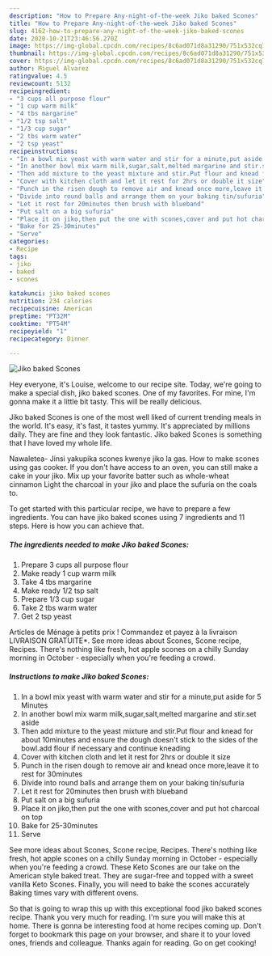 ```yaml
---
description: "How to Prepare Any-night-of-the-week Jiko baked Scones"
title: "How to Prepare Any-night-of-the-week Jiko baked Scones"
slug: 4162-how-to-prepare-any-night-of-the-week-jiko-baked-scones
date: 2020-10-21T23:46:56.270Z
image: https://img-global.cpcdn.com/recipes/8c6ad071d8a31290/751x532cq70/jiko-baked-scones-recipe-main-photo.jpg
thumbnail: https://img-global.cpcdn.com/recipes/8c6ad071d8a31290/751x532cq70/jiko-baked-scones-recipe-main-photo.jpg
cover: https://img-global.cpcdn.com/recipes/8c6ad071d8a31290/751x532cq70/jiko-baked-scones-recipe-main-photo.jpg
author: Miguel Alvarez
ratingvalue: 4.5
reviewcount: 5132
recipeingredient:
- "3 cups all purpose flour"
- "1 cup warm milk"
- "4 tbs margarine"
- "1/2 tsp salt"
- "1/3 cup sugar"
- "2 tbs warm water"
- "2 tsp yeast"
recipeinstructions:
- "In a bowl mix yeast with warm water and stir for a minute,put aside for 5 Minutes"
- "In another bowl mix warm milk,sugar,salt,melted margarine and stir.set aside"
- "Then add mixture to the yeast mixture and stir.Put flour and knead for about 10minutes and ensure the dough doesn&#39;t stick to the sides of the bowl.add flour if necessary and continue kneading"
- "Cover with kitchen cloth and let it rest for 2hrs or double it size"
- "Punch in the risen dough to remove air and knead once more,leave it to rest for 30minutes"
- "Divide into round balls and arrange them on your baking tin/sufuria"
- "Let it rest for 20minutes then brush with blueband"
- "Put salt on a big sufuria"
- "Place it on jiko,then put the one with scones,cover and put hot charcoal on top"
- "Bake for 25-30minutes"
- "Serve"
categories:
- Recipe
tags:
- jiko
- baked
- scones

katakunci: jiko baked scones 
nutrition: 234 calories
recipecuisine: American
preptime: "PT32M"
cooktime: "PT54M"
recipeyield: "1"
recipecategory: Dinner

---
```



![Jiko baked Scones](https://img-global.cpcdn.com/recipes/8c6ad071d8a31290/751x532cq70/jiko-baked-scones-recipe-main-photo.jpg)

Hey everyone, it's Louise, welcome to our recipe site. Today, we're going to make a special dish, jiko baked scones. One of my favorites. For mine, I'm gonna make it a little bit tasty. This will be really delicious.

Jiko baked Scones is one of the most well liked of current trending meals in the world. It's easy, it's fast, it tastes yummy. It's appreciated by millions daily. They are fine and they look fantastic. Jiko baked Scones is something that I have loved my whole life.

Nawaletea- Jinsi yakupika scones kwenye jiko la gas. How to make scones using gas cooker. If you don&#39;t have access to an oven, you can still make a cake in your jiko. Mix up your favorite batter such as whole-wheat cinnamon Light the charcoal in your jiko and place the sufuria on the coals to.


To get started with this particular recipe, we have to prepare a few ingredients. You can have jiko baked scones using 7 ingredients and 11 steps. Here is how you can achieve that.

<!--inarticleads1-->

##### The ingredients needed to make Jiko baked Scones:

1. Prepare 3 cups all purpose flour
1. Make ready 1 cup warm milk
1. Take 4 tbs margarine
1. Make ready 1/2 tsp salt
1. Prepare 1/3 cup sugar
1. Take 2 tbs warm water
1. Get 2 tsp yeast


Articles de Ménage à petits prix ! Commandez et payez à la livraison LIVRAISON GRATUITE*. See more ideas about Scones, Scone recipe, Recipes. There&#39;s nothing like fresh, hot apple scones on a chilly Sunday morning in October - especially when you&#39;re feeding a crowd. 

<!--inarticleads2-->

##### Instructions to make Jiko baked Scones:

1. In a bowl mix yeast with warm water and stir for a minute,put aside for 5 Minutes
1. In another bowl mix warm milk,sugar,salt,melted margarine and stir.set aside
1. Then add mixture to the yeast mixture and stir.Put flour and knead for about 10minutes and ensure the dough doesn&#39;t stick to the sides of the bowl.add flour if necessary and continue kneading
1. Cover with kitchen cloth and let it rest for 2hrs or double it size
1. Punch in the risen dough to remove air and knead once more,leave it to rest for 30minutes
1. Divide into round balls and arrange them on your baking tin/sufuria
1. Let it rest for 20minutes then brush with blueband
1. Put salt on a big sufuria
1. Place it on jiko,then put the one with scones,cover and put hot charcoal on top
1. Bake for 25-30minutes
1. Serve


See more ideas about Scones, Scone recipe, Recipes. There&#39;s nothing like fresh, hot apple scones on a chilly Sunday morning in October - especially when you&#39;re feeding a crowd. These Keto Scones are our take on the American style baked treat. They are sugar-free and topped with a sweet vanilla Keto Scones. Finally, you will need to bake the scones accurately Baking times vary with different ovens. 

So that is going to wrap this up with this exceptional food jiko baked scones recipe. Thank you very much for reading. I'm sure you will make this at home. There is gonna be interesting food at home recipes coming up. Don't forget to bookmark this page on your browser, and share it to your loved ones, friends and colleague. Thanks again for reading. Go on get cooking!
